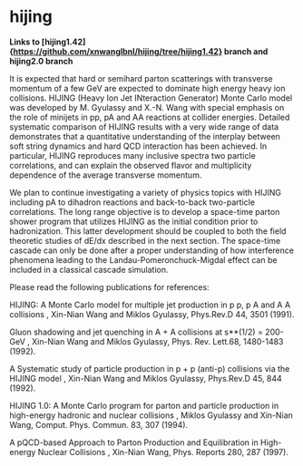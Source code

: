 # hijing

**Links to [hijing1.42]{https://github.com/xnwanglbnl/hijing/tree/hijing1.42} branch and hijing2.0 branch**

It is expected that hard or semihard parton scatterings with transverse momentum of a few GeV are expected to dominate high energy heavy ion collisions. HIJING (Heavy Ion Jet INteraction Generator) Monte Carlo model was developed by M. Gyulassy and X.-N. Wang with special emphasis on the role of minijets in pp, pA and AA reactions at collider energies.
Detailed systematic comparison of HIJING results with a very wide range of data demonstrates that a quantitative understanding of the interplay between soft string dynamics and hard QCD interaction has been achieved. In particular, HIJING reproduces many inclusive spectra two particle correlations, and can explain the observed flavor and multiplicity dependence of the average transverse momentum.

We plan to continue investigating a variety of physics topics with HIJING including pA to dihadron reactions and back-to-back two-particle correlations. The long range objective is to develop a space-time parton shower program that utilizes HIJING as the initial condition prior to hadronization. This latter development should be coupled to both the field theoretic studies of dE/dx described in the next section. The space-time cascade can only be done after a proper understanding of how interference phenomena leading to the Landau-Pomeronchuck-Migdal effect can be included in a classical cascade simulation.

Please read the following publications for references:

HIJING: A Monte Carlo model for multiple jet production in p p, p A and A A collisions , Xin-Nian Wang and Miklos Gyulassy, Phys.Rev.D 44, 3501 (1991).

Gluon shadowing and jet quenching in A + A collisions at s**(1/2) = 200-GeV , Xin-Nian Wang and Miklos Gyulassy, Phys. Rev. Lett.68, 1480-1483 (1992).

A Systematic study of particle production in p + p (anti-p) collisions via the HIJING model , Xin-Nian Wang and Miklos Gyulassy, Phys.Rev.D 45, 844 (1992).

HIJING 1.0: A Monte Carlo program for parton and particle production in high-energy hadronic and nuclear collisions , Miklos Gyulassy and Xin-Nian Wang, Comput. Phys. Commun. 83, 307 (1994).

A pQCD-based Approach to Parton Production and Equilibration in High-energy Nuclear Collisions , Xin-Nian Wang, Phys. Reports 280, 287 (1997).
